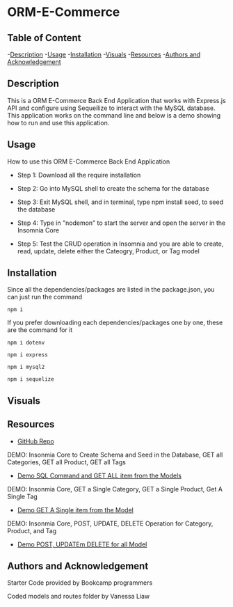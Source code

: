 # ORM-E-Commerce

## Table of Content

-[Description](#description)
-[Usage](#usage)
-[Installation](#installation)
-[Visuals](#visuals)
-[Resources](#resources)
-[Authors and Acknowledgement](#authors-and-acknowledgement)

## Description 

This is a ORM E-Commerce Back End Application that works with Express.js API and configure using Sequeilize to interact with the MySQL database. This application works on the command line and below is a demo showing how to run and use this application.

## Usage

How to use this ORM E-Commerce Back End Application

- Step 1: Download all the require installation

- Step 2: Go into MySQL shell to create the schema for the database

- Step 3: Exit MySQL shell, and in terminal, type npm install seed, to seed the database 

- Step 4: Type in "nodemon" to start the server and open the server in the Insomnia Core

- Step 5: Test the CRUD operation in Insomnia and you are able to create, read, update, delete either the Cateogry, Product, or Tag model

## Installation

Since all the dependencies/packages are listed in the package.json, you can just run the command  
```
npm i
```

If you prefer downloading each dependencies/packages one by one, these are the command for it 

```
npm i dotenv
```

```
npm i express
```

```
npm i mysql2
```

```
npm i sequelize
```

## Visuals

## Resources

- [GitHub Repo](https://github.com/VanessaLiaw021/orm-e-commerce)

DEMO: Insonmia Core to Create Schema and Seed in the Database, GET all Categories, GET all Product, GET all Tags
- [Demo SQL Command and GET ALL item from the Models](https://drive.google.com/file/d/1gbKkaU0ElmWFYYqW9spYSspka1ZYKwPH/view)

DEMO: Insonmia Core, GET a Single Category, GET a Single Product, Get A Single Tag
- [Demo GET A Single item from the Model](https://drive.google.com/file/d/1380A7bSV2dyNcB7L8_G-mqRnYhCiukOH/view)

DEMO: Insonmia Core, POST, UPDATE, DELETE Operation for Category, Product, and Tag
- [Demo POST, UPDATEm DELETE for all Model](https://drive.google.com/file/d/19eZlJFSkZlupMYs9Hd4edXDGQTgoTnlX/view)

## Authors and Acknowledgement

Starter Code provided by Bookcamp programmers

Coded models and routes folder by Vanessa Liaw